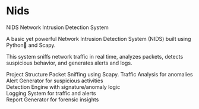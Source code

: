# Nids
NIDS Network Intrusion Detection System

A basic yet powerful Network Intrusion Detection System (NIDS) built using Python🐍 and Scapy.

This system sniffs network traffic in real time, analyzes packets, detects suspicious behavior, and generates alerts and logs.

Project Structure
Packet Sniffing using Scapy.
Traffic Analysis for anomalies  
Alert Generator for suspicious activities  
Detection Engine  with signature/anomaly logic  
Logging System for traffic and alerts  
Report Generator for forensic insights  
   
